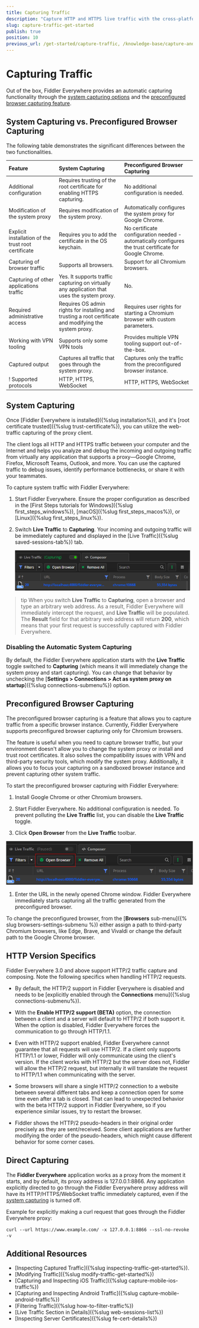 ```yaml
---
title: Capturing Traffic
description: "Capture HTTP and HTTPS live traffic with the cross-platform, web-debugging, HTTP-proxy Telerik Fiddler Everywhere tool."
slug: capture-traffic-get-started
publish: true
position: 10
previous_url: /get-started/capture-traffic, /knowledge-base/capture-and-inspect-web-traffic, /get-started/traffic/capture-traffic
---
```


# Capturing Traffic

Out of the box, Fiddler Everywhere provides an automatic capturing functionality through the [system capturing options](#system-capturing) and the [preconfigured browser capturing feature](#preconfigured-browser-capturing).

## System Capturing vs. Preconfigured Browser Capturing

The following table demonstrates the significant differences between the two functionalities.

| Feature          |System Capturing |Preconfigured Browser Capturing  
|:-----------------|:----------------|:-----------------
| Additional configuration       | Requires trusting of the root certificate for enabling HTTPS capturing. | No additional configuration is needed.
| Modification of the system proxy | Requires modification of the system proxy. | Automatically configures the system proxy for Google Chrome.
| Explicit installation of the trust root certificate | Requires you to add the certificate in the OS keychain. | No certificate configuration needed - automatically configures the trust certificate for Google Chrome.
| Capturing of browser traffic   | Supports all browsers.  | Support for all Chromium browsers.
| Capturing of other applications traffic | Yes. It supports traffic capturing on virtually any application that uses the system proxy. | No.
| Required administrative access | Requires OS admin rights for installing and trusting a root certificate and modifying the system proxy.  | Requires user rights for starting a Chromium browser with custom parameters.
| Working with VPN tooling       | Supports only some VPN tools | Provides multiple VPN tooling support out-of-the-box.
| Captured output                | Captures all traffic that goes through the system proxy. | Captures only the traffic from the preconfigured browser instance.
! Supported protocols | HTTP, HTTPS, WebSocket | HTTP, HTTPS, WebSocket |


## System Capturing

Once [Fiddler Everywhere is installed]({%slug installation%}), and it's [root certificate trusted]({%slug trust-certificate%}), you can utilize the web-traffic capturing of the proxy client.

The client logs all HTTP and HTTPS traffic between your computer and the Internet and helps you analyze and debug the incoming and outgoing traffic from virtually any application that supports a proxy&mdash;Google Chrome, Firefox, Microsoft Teams, Outlook, and more. You can use the captured traffic to debug issues, identify performance bottlenecks, or share it with your teammates.

To capture system traffic with Fiddler Everywhere:

1. Start Fiddler Everywhere. Ensure the proper configuration as described in the [First Steps tutorials for Windows]({%slug first_steps_windows%}), [macOS]({%slug first_steps_macos%}), or [Linux]({%slug first_steps_linux%}).

1. Switch **Live Traffic** to **Capturing**. Your incoming and outgoing traffic will be immediately captured and displayed in the [Live Traffic]({%slug saved-sessions-tab%}) tab.

    ![Enabling Live Traffic](../images/get-started/get-started-toggle.png)

>tip When you switch **Live Traffic** to **Capturing**, open a browser and type an arbitrary web address. As a result, Fiddler Everywhere will immediately intercept the request, and **Live Traffic** will be populated. The **Result** field for that arbitrary web address will return **200**, which means that your first request is successfully captured with Fiddler Everywhere.


### Disabling the Automatic System Capturing

By default, the Fiddler Everywhere application starts with the **Live Traffic** toggle switched to **Capturing** (which means it will immediately change the system proxy and start capturing). You can change that behavior by unchecking the [**Settings > Connections > Act as system proxy on startup**]({%slug connections-submenu%}) option.


## Preconfigured Browser Capturing

The preconfigured browser capturing is a feature that allows you to capture traffic from a specific browser instance. Currently, Fiddler Everywhere supports preconfigured browser capturing only for Chromium browsers.

The feature is useful when you need to capture browser traffic, but your environment doesn't allow you to change the system proxy or install and trust root certificates. It also solves the compatibility issues with VPN and third-party security tools, which modify the system proxy. Additionally, it allows you to focus your capturing on a sandboxed browser instance and prevent capturing other system traffic.

To start the preconfigured browser capturing with Fiddler Everywhere:

1. Install Google Chrome or other Chromium browsers.

1. Start Fiddler Everywhere. No additional configuration is needed. To prevent polluting the **Live Traffic** list, you can disable the **Live Traffic** toggle.

1. Click **Open Browser** from the **Live Traffic** toolbar.

  ![the "Open Browser" option for opening the preconfigured browser for automatic capture](../images/get-started/get-started-open-browser.png)

1. Enter the URL in the newly opened Chrome window. Fiddler Everywhere immediately starts capturing all the traffic generated from the preconfigured browser.

To change the preconfigured browser, from the [**Browsers** sub-menu]({% slug browsers-settings-submenu %}) either assign a path to third-party Chromium browsers, like Edge, Brave, and Vivaldi or change the default path to the Google Chrome browser.


## HTTP Version Specifics

Fiddler Everywhere 3.0 and above support HTTP/2 traffic capture and composing. Note the following specifics when handling HTTP/2 requests.

- By default, the HTTP/2 support in Fiddler Everywhere is disabled and needs to be [explicitly enabled through the **Connections** menu]({%slug connections-submenu%}).

- With the **Enable HTTP/2 support (BETA)** option, the connection between a client and a server will default to HTTP/2 if both support it. When the option is disabled, Fiddler Everywhere forces the communication to go through HTTP/1.1.

- Even with HTTP/2 support enabled, Fiddler Everywhere cannot guarantee that all requests will use HTTP/2. If a client only supports HTTP/1.1 or lower, Fiddler will only communicate using the client's version. If the client works with HTTP/2 but the server does not, Fiddler will allow the HTTP/2 request, but internally it will translate the request to HTTP/1.1 when communicating with the server.

- Some browsers will share a single HTTP/2 connection to a website between several different tabs and keep a connection open for some time even after a tab is closed. That can lead to unexpected behavior with the beta HTTP/2 support in Fiddler Everywhere, so if you experience similar issues, try to restart the browser.

- Fiddler shows the HTTP/2 pseudo-headers in their original order precisely as they are sent/received. Some client applications are further modifying the order of the pseudo-headers, which might cause different behavior for some corner cases.


## Direct Capturing

The **Fiddler Everywhere** application works as a proxy from the moment it starts, and by default, its proxy address is 127.0.0.1:8866. Any application explicitly directed to go through the Fiddler Everywhere proxy address will have its HTTP/HTTPS/WebSocket traffic immediately captured, even if the [system capturing](#system-capturing) is turned off.

Example for explicitly making a curl request that goes through the Fiddler Everywhere proxy:

```curl
curl --url https://www.example.com/ -x 127.0.0.1:8866 --ssl-no-revoke -v
```


## Additional Resources

- [Inspecting Captured Traffic]({%slug inspecting-traffic-get-started%}).
- [Modifying Traffic]({%slug modify-traffic-get-started%})
- [Capturing and Inspecting iOS Traffic]({%slug capture-mobile-ios-traffic%})
- [Capturing and Inspecting Android Traffic]({%slug capture-mobile-android-traffic%})
- [Filtering Traffic]({%slug how-to-filter-traffic%})
- [Live Traffic Section in Details]({%slug web-sessions-list%})
- [Inspecting Server Certificates]({%slug fe-cert-details%})
